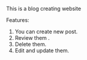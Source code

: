 This is a blog creating website 

Features:
1. You can create new post. 
2. Review them .
3. Delete them.
4. Edit and update them.